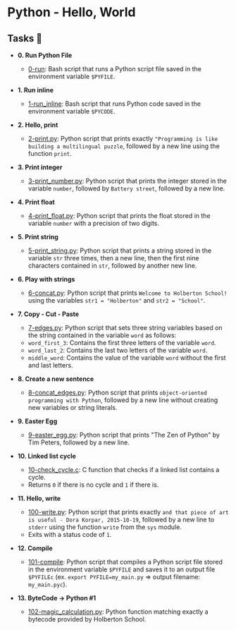 # Python - Hello, World

## Tasks :page_with_curl:

* **0. Run Python File**
  * [0-run](./0-run): Bash script that runs a Python script file saved in the environment variable `$PYFILE`.

* **1. Run inline**
  * [1-run_inline](./1-run_inline): Bash script that runs Python code saved in the environment variable `$PYCODE`.

* **2. Hello, print**
  * [2-print.py](./2-print.py): Python script that prints exactly `"Programming is like building a multilingual puzzle`, followed by a new line using the function `print`.

* **3. Print integer**
  * [3-print_number.py](./3-print_number.py): Python script that prints the integer stored in the variable `number`, followed by `Battery street`, followed by a new line.

* **4. Print float**
  * [4-print_float.py](./4-print_float.py): Python script that prints the float stored in the variable `number` with a precision of two digits.

* **5. Print string**
  * [5-print_string.py](./5-print_string.py): Python script that prints a string stored in the variable `str` three times, then a new line, then the first nine characters contained in `str`, followed by another new line.

* **6. Play with strings**
  * [6-concat.py](./6-concat.py): Python script that prints `Welcome to Holberton School!` using the variables `str1 = "Holberton"` and `str2 = "School"`.

* **7. Copy - Cut - Paste**
  * [7-edges.py](./7-edges.py): Python script that sets three string variables based on the string contained in the variable `word` as follows:
  * `word_first_3`: Contains the first three letters of the variable `word`.
  * `word_last_2`: Contains the last two letters of the variable `word`.
  * `middle_word`: Contains the value of the variable `word` without the first and last letters.

* **8. Create a new sentence**
  * [8-concat_edges.py](./8-concat_edges.py): Python script that prints `object-oriented programming with Python`, followed by a new line without creating new variables or string literals.

* **9. Easter Egg**
  * [9-easter_egg.py](./9-easter_egg.py): Python script that prints "The Zen of Python" by Tim Peters, followed by a new line.

* **10. Linked list cycle**
  * [10-check_cycle.c](./10-check_cycle.c): C function that checks if a linked list contains a cycle.
  * Returns `0` if there is no cycle and `1` if there is.

* **11. Hello, write**
  * [100-write.py](./100-write.py): Python script that prints exactly `and that piece of art is useful - Dora Korpar, 2015-10-19`, followed by a new line to `stderr` using the function `write` from the `sys` module.
  * Exits with a status code of `1`.

* **12. Compile**
  * [101-compile](./101-compile): Python script that compiles a Python script file stored in the environment variable `$PYFILE` and saves it to an output file `$PYFILEc` (ex. `export PYFILE=my_main.py` => output filename: `my_main.pyc`).

* **13. ByteCode -> Python #1**
  * [102-magic_calculation.py](./103-magic_calculation.py): Python function matching exactly a bytecode provided by Holberton School.
